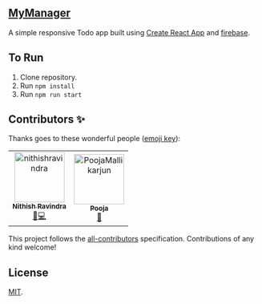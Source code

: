 [MyManager](https://github.com/nithishravindra/mymanager)
-
A simple responsive Todo app built using [Create React App](https://github.com/facebookincubator/create-react-app) and [firebase](https://firebase.google.com/).

## To Run
 1.  Clone repository.
 2.  Run  `npm install`
 3.  Run  `npm run start`

## Contributors ✨

Thanks goes to these wonderful people ([emoji key](https://allcontributors.org/docs/en/emoji-key)):

<!-- ALL-CONTRIBUTORS-LIST:START - Do not remove or modify this section -->
<!-- prettier-ignore -->
<table>
  <tr>
    <td align="center"><a href="https://nithishravindra.com"><img src="https://avatars1.githubusercontent.com/u/36659651?v=4" width="100px;" alt="nithishravindra"/><br /><sub><b>Nithish Ravindra</b></sub></a><br /><a href="#ideas-Nithishravindra" title="Code ,Documentation">🤔</a><a href="https://github.com/nithishravindra/mymanager/commits?author=nithishravindra" title="Code">💻</a></td>
    <td align="center"><a href="https://github.com/PoojaMallikarjun"><img src="https://avatars3.githubusercontent.com/u/54856822?s=400&v=4" width="100px;" alt="PoojaMallikarjun"/><br /><sub><b>Pooja</b></sub></a><br /><a href="#ideas-PoojaMallikarjun" title="Ideas, Feedback">🤔</a></td>
  </tr>
</table>

<!-- ALL-CONTRIBUTORS-LIST:END -->

This project follows the [all-contributors](https://github.com/all-contributors/all-contributors) specification. Contributions of any kind welcome!

## License

[MIT](LICENSE).

